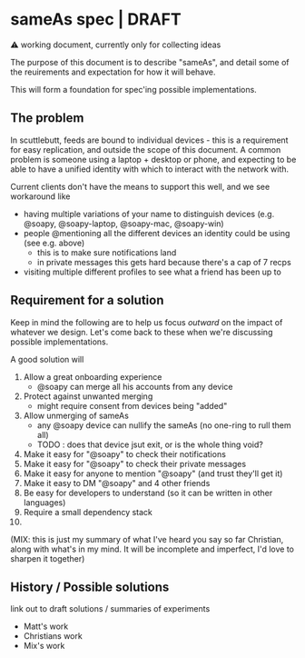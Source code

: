 # sameAs spec | DRAFT

:warning: working document, currently only for collecting ideas

The purpose of this document is to describe "sameAs", and detail some of the reuirements 
and expectation for how it will behave.

This will form a foundation for spec'ing possible implementations.

## The problem

In scuttlebutt, feeds are bound to individual devices - this is a requirement for easy replication, and outside the scope of this document.
A common problem is someone using a laptop + desktop or phone, and expecting to be able to have a unified identity with which to interact with
the network with.

Current clients don't have the means to support this well, and we see workaround like
- having multiple variations of your name to distinguish devices (e.g. @soapy, @soapy-laptop, @soapy-mac, @soapy-win)
- people @mentioning all the different devices an identity could be using (see e.g. above)
    - this is to make sure notifications land
    - in private messages this gets hard because there's a cap of 7 recps
- visiting multiple different profiles to see what a friend has been up to


## Requirement for a solution

Keep in mind the following are to help us focus _outward_ on the impact of whatever we design.
Let's come back to these when we're discussing possible implementations.

A good solution will 
1. Allow a great onboarding experience
    - @soapy can merge all his accounts from any device
2. Protect against unwanted merging
    - might require consent from devices being "added"
3. Allow unmerging of sameAs
    - any @soapy device can nullify the sameAs (no one-ring to rull them all)
    - TODO : does that device jsut exit, or is the whole thing void?
4. Make it easy for "@soapy" to check their notifications
5. Make it easy for "@soapy" to check their private messages
6. Make it easy for anyone to mention "@soapy" (and trust they'll get it)
7. Make it easy to DM "@soapy" and 4 other friends
8. Be easy for developers to understand (so it can be written in other languages)
9. Require a small dependency stack
10. 


(MIX: this is just my summary of what I've heard you say so far Christian, along with what's in my mind.
It will be incomplete and imperfect, I'd love to sharpen it together)


## History / Possible solutions

link out to draft solutions / summaries of experiments

- Matt's work
- Christians work
- Mix's work



